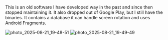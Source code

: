 This is an old software I have developed way in the past and since then stopped maintaining it. It also dropped out of Google Play, but I still have the binaries. 
It contains a database it can handle screen rotation and uses Android Fragments.

![photo_2025-08-21_19-48-51](https://github.com/user-attachments/assets/36ab9180-ad61-42fe-a42b-eca08e7081d2)
![photo_2025-08-21_19-49-49](https://github.com/user-attachments/assets/a9b5bf60-604b-4a2a-ba5c-8a5abdf18e0d)

